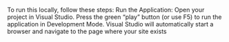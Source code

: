 
To run this locally, follow these steps:
  Run the Application:
  Open your project in Visual Studio.
  Press the green “play” button (or use F5) to run the application in Development Mode.
  Visual Studio will automatically start a browser and navigate to the page where your site exists
